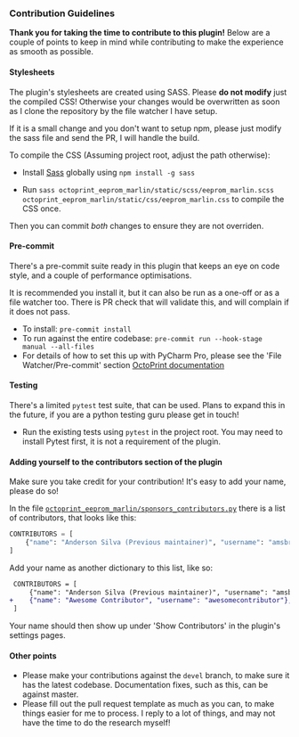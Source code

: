 ### Contribution Guidelines

**Thank you for taking the time to contribute to this plugin!**
Below are a couple of points to keep in mind while contributing to make the experience as smooth as possible.

#### Stylesheets

The plugin's stylesheets are created using SASS. Please **do not modify** just the compiled CSS!
Otherwise your changes would be overwritten as soon as I clone the repository by the file watcher I have setup.

If it is a small change and you don't want to setup npm, please just modify the sass file and send the PR, I will handle the build.

To compile the CSS (Assuming project root, adjust the path otherwise):

- Install [Sass](https://sass-lang.com/install) globally using `npm install -g sass`

- Run `sass octoprint_eeprom_marlin/static/scss/eeprom_marlin.scss octoprint_eeprom_marlin/static/css/eeprom_marlin.css` to compile the CSS once.

Then you can commit _both_ changes to ensure they are not overriden.

#### Pre-commit

There's a pre-commit suite ready in this plugin that keeps an eye on code style, and a couple of performance optimisations.

It is recommended you install it, but it can also be run as a one-off or as a file watcher too. There is PR check that will validate this, and will complain if it does not pass.

- To install: `pre-commit install`
- To run against the entire codebase: `pre-commit run --hook-stage manual --all-files`
- For details of how to set this up with PyCharm Pro, please see the 'File Watcher/Pre-commit' section [OctoPrint documentation](https://docs.octoprint.org/en/master/development/environment.html#pycharm)

#### Testing

There's a limited `pytest` test suite, that can be used. Plans to expand this in the future, if you are a python testing guru please get in touch!

- Run the existing tests using `pytest` in the project root. You may need to install Pytest first, it is not a requirement of the plugin.

#### Adding yourself to the contributors section of the plugin

Make sure you take credit for your contribution! It's easy to add your name, please do so!

In the file [`octoprint_eeprom_marlin/sponsors_contributors.py`](https://github.com/cp2004/OctoPrint-EEPROM-Marlin/blob/master/octoprint_eeprom_marlin/sponsors_contributors.py) there is a list of contributors, that looks like this:

```python
CONTRIBUTORS = [
    {"name": "Anderson Silva (Previous maintainer)", "username": "amsbr"},
]
```

Add your name as another dictionary to this list, like so:

```diff
 CONTRIBUTORS = [
     {"name": "Anderson Silva (Previous maintainer)", "username": "amsbr"},
+    {"name": "Awesome Contributor", "username": "awesomecontributor"},
 ]
```

Your name should then show up under 'Show Contributors' in the plugin's settings pages.

#### Other points

- Please make your contributions against the `devel` branch, to make sure it has the latest codebase. Documentation fixes, such as this, can be against master.
- Please fill out the pull request template as much as you can, to make things easier for me to process. I reply to a lot of things, and may not have the time to do the research myself!
